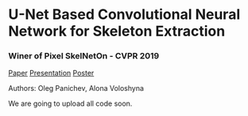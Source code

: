 # U-Net Based Convolutional Neural Network for Skeleton Extraction
### Winer of Pixel SkelNetOn - CVPR 2019

[Paper](http://openaccess.thecvf.com/content_CVPRW_2019/html/SkelNetOn/Panichev_U-Net_Based_Convolutional_Neural_Network_for_Skeleton_Extraction_CVPRW_2019_paper.html) [Presentation](http://bit.ly/x2cvpr19) [Poster](#)

Authors: Oleg Panichev, Alona Voloshyna

We are going to upload all code soon.